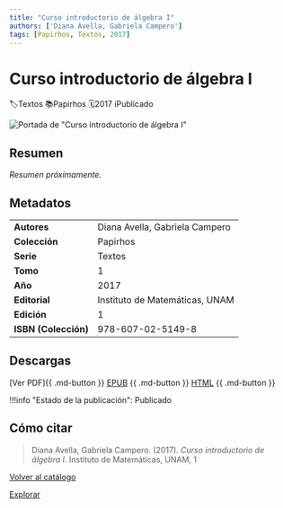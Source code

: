 ```yaml
---
title: "Curso introductorio de álgebra I"
authors: ['Diana Avella, Gabriela Campero']
tags: [Papirhos, Textos, 2017]
---
```

# Curso introductorio de álgebra I
<div class = "chips"><span class ="chip"></span class ="icon">🏷</span>Textos</span> <span class ="chip"></span class ="icon">📚</span>Papirhos</span> <span class ="chip"></span class ="icon">🗓</span>2017</span> <span class ="chip"></span class ="icon">ℹ️</span>Publicado</span></div>

![Portada de "Curso introductorio de álgebra I"](/assets/covers/pap-tex-6.jpeg)


## Resumen
_Resumen próximamente._

## Metadatos
|  |  |
|---|---|
| **Autores** | Diana Avella, Gabriela Campero | 
| **Colección** | Papirhos | 
| **Serie** | Textos | 
| **Tomo** | 1 | 
| **Año** | 2017 | 
| **Editorial** | Instituto de Matemáticas, UNAM | 
| **Edición** | 1 | 
| **ISBN (Colección)** | 978-607-02-5149-8 |

## Descargas
[Ver PDF]{{ .md-button }} [EPUB](#)
{{ .md-button }} [HTML](#)
{{ .md-button }}

!!!info "Estado de la publicación":
Publicado

## Cómo citar
> Diana Avella, Gabriela Campero. (2017). *Curso introductorio de álgebra I*. Instituto de Matemáticas, UNAM, 1

[Volver al catálogo](/catalogo/)

[Explorar](/explorar/)
